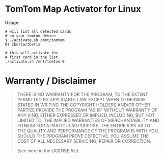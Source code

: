 # TomTom Map Activator for Linux

Usage:

    # will list all detected cards
    # on your tomtom device
    $ ./activate.sh /mnt/tomtom
    0) Iberia/Iberia
    
    # this will activate the
    # first card in the list
    ./activate.sh /mnt/tomtom 0

# Warranty / Disclaimer

> THERE IS NO WARRANTY FOR THE PROGRAM, TO THE EXTENT PERMITTED BY
> APPLICABLE LAW.  EXCEPT WHEN OTHERWISE STATED IN WRITING THE COPYRIGHT
> HOLDERS AND/OR OTHER PARTIES PROVIDE THE PROGRAM "AS IS" WITHOUT WARRANTY
> OF ANY KIND, EITHER EXPRESSED OR IMPLIED, INCLUDING, BUT NOT LIMITED TO,
> THE IMPLIED WARRANTIES OF MERCHANTABILITY AND FITNESS FOR A PARTICULAR
> PURPOSE.  THE ENTIRE RISK AS TO THE QUALITY AND PERFORMANCE OF THE PROGRAM
> IS WITH YOU.  SHOULD THE PROGRAM PROVE DEFECTIVE, YOU ASSUME THE COST OF
> ALL NECESSARY SERVICING, REPAIR OR CORRECTION.
>
> (see more in the LICENSE file)
